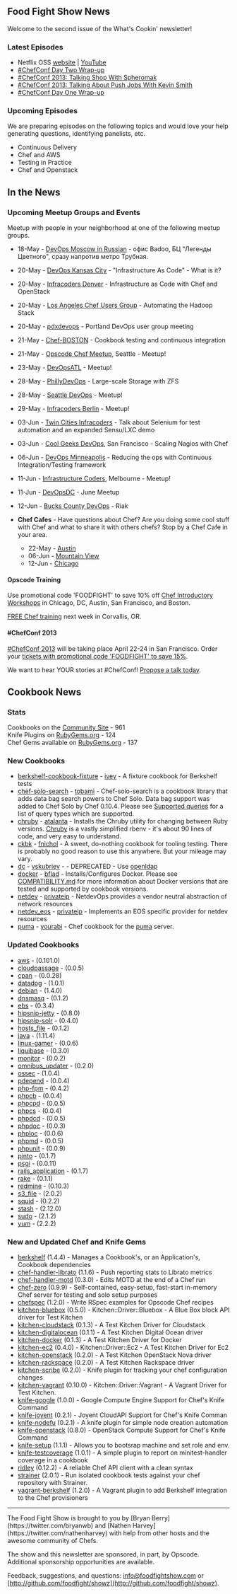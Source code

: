 Food Fight Show News
-------------------
Welcome to the second issue of the What's Cookin' newsletter!

### Latest Episodes
* Netflix OSS [website](http://foodfightshow.org/2013/05/netflix-oss.html) | [YouTube](http://www.youtube.com/watch?v=A69uTnfQgB8)
* [\#ChefConf Day Two Wrap-up](http://foodfightshow.org/2013/04/chefconf-day-two-wrap-up.html)
* [\#ChefConf 2013:  Talking Shop With Spheromak](http://foodfightshow.org/2013/04/chefconf-2013-talking-shop-with-spheromak.html)
* [\#ChefConf 2013:  Talking About Push Jobs With Kevin Smith](http://foodfightshow.org/2013/04/chefconf-2013-talking-about-push-jobs-with-kevin-smith.html)
* [\#ChefConf Day One Wrap-up](http://foodfightshow.org/2013/04/chefconf-2013-day-1-wrap-up.html)

### Upcoming Episodes
We are preparing episodes on the following topics and would love your help generating questions, identifying panelists, etc.

* Continuous Delivery
* Chef and AWS
* Testing in Practice
* Chef and Openstack

In the News
-----------

### Upcoming Meetup Groups and Events
Meetup with people in your neighborhood at one of the following meetup groups.

* 18-May - [DevOps Moscow in Russian](http://www.meetup.com/DevOps-Moscow-in-Russian/events/113102122/) - офис Badoo, БЦ "Легенды Цветного", сразу напротив метро Трубная.
* 20-May - [DevOps Kansas City](http://www.meetup.com/DevOps-Kansas-City/events/118381142/) - "Infrastructure As Code" - What is it?
* 20-May - [Infracoders Denver](http://www.meetup.com/Infracoders-Denver/events/118388152/) - Infrastructure as Code with Chef and OpenStack
* 20-May - [Los Angeles Chef Users Group](http://www.meetup.com/Los-Angeles-Chef-Users-Group/events/117028672/) - Automating the Hadoop Stack
* 20-May - [pdxdevops](http://calagator.org/events/1250464204) - Portland DevOps user group meeting
* 21-May - [Chef-BOSTON](http://www.meetup.com/Chef-BOSTON/events/76429592/) - Cookbook testing and continuous integration
* 21-May - [Opscode Chef Meetup](http://www.meetup.com/Opscode-Chef-Meetup/events/117063392/), Seattle - Meetup!
* 23-May - [DevOpsATL](http://www.meetup.com/DevOpsATL/events/113551412/) - Meetup!
* 28-May - [PhillyDevOps](http://phillydevops.org/) - Large-scale Storage with ZFS
* 28-May - [Seattle DevOps](http://www.meetup.com/Seattle-DevOps-Meetup-Group/events/112283222/) - Meetup!
* 29-May - [Infracoders Berlin](http://www.meetup.com/Infracoders-Berlin/events/116452472/) - Meetup!
* 03-Jun - [Twin Cities Infracoders](http://www.meetup.com/Twin-Cities-Infracoders/events/118181862/) - Talk about Selenium for test automation and an expanded Sensu/LXC demo
* 03-Jun - [Cool Geeks DevOps](http://www.meetup.com/Cool-Geeks-DevOps/events/119749612/), San Francisco - Scaling Nagios with Chef
* 06-Jun - [DevOps Minneapolis](http://www.meetup.com/DevOps-Minneapolis/events/117096482/) - Reducing the ops with Continuous Integration/Testing framework
* 11-Jun - [Infrastructure Coders](http://www.meetup.com/Infrastructure-Coders/events/117237112/), Melbourne - Meetup!
* 11-Jun - [DevOpsDC](http://www.meetup.com/DevOpsDC/events/112312272/) - June Meetup
* 12-Jun - [Bucks County DevOps](http://www.meetup.com/Bucks-County-DevOps/events/119675632/) - Riak

* **Chef Cafes** - Have questions about Chef? Are you doing some cool stuff with Chef and what to share it with others chefs?  Stop by a Chef Cafe in your area.
  * 22-May - [Austin](http://austinchefcafe0513-eorg.eventbrite.com/)
  * 06-Jun - [Mountain View](http://www.meetup.com/The-Bay-Area-Chef-User-Group/events/116486342/)
  * 12-Jun - [Chicago](http://www.meetup.com/Chicago-Chef-User-Group/events/dkcfndyrjbrb/)


#### Opscode Training

Use promotional code 'FOODFIGHT' to save 10% off [Chef Introductory Workshops](http://opscode.eventbrite.com/) in Chicago, DC, Austin, San Francisco, and Boston.

[FREE Chef training](http://www.eventbrite.com/event/6364994871) next week in Corvallis, OR.

#### #ChefConf 2013

[#ChefConf 2013](http://chefconf.opscode.com) will be taking place April 22-24 in San Francisco.  Order your [tickets with promotional code 'FOODFIGHT' to save 15%](https://chefconf2013.busyconf.com/bookings/new?discount=FOODFIGHT).

We want to hear YOUR stories at #ChefConf!  [Propose a talk today](https://chefconf2013.busyconf.com/proposals/new).

Cookbook News<a name="cookbooks"></a>
-------------
### Stats

Cookbooks on the [Community Site](http://community.opscode.com) - 961  
Knife Plugins on [RubyGems.org](http://rubygems.org) - 124  
Chef Gems available on [RubyGems.org](http://rubygems.org) - 137  

### New Cookbooks
* [berkshelf-cookbook-fixture](http://community.opscode.com/cookbooks/berkshelf-cookbook-fixture) - [ivey](http://community.opscode.com/users/ivey) - A fixture cookbook for Berkshelf tests
* [chef-solo-search](http://community.opscode.com/cookbooks/chef-solo-search) - [tobami](http://community.opscode.com/users/tobami) - Chef-solo-search is a cookbook library that adds data bag search powers to Chef Solo. Data bag support was added to Chef Solo by Chef 0.10.4. Please see [Supported queries](https://github.com/edelight/chef-solo-search#supported-queries) for a list of query types which are supported.
* [chruby](http://community.opscode.com/cookbooks/chruby) - [atalanta](http://community.opscode.com/users/atalanta) - Installs the Chruby utility for changing between Ruby versions. [Chruby](https://github.com/postmodern/chruby) is a vastly simplified rbenv - it's about 90 lines of code, and very easy to understand.
* [ckbk](http://community.opscode.com/cookbooks/ckbk) - [fnichol](http://community.opscode.com/users/fnichol) - A sweet, do-nothing cookbook for tooling testing.  There is probably no good reason to use this anywhere. But your mileage may vary.
* [dc](http://community.opscode.com/cookbooks/dc) - [vskubriev](http://community.opscode.com/users/vskubriev) -  - DEPRECATED - Use [openldap](http://community.opscode.com/cookbooks/openldap)
* [docker](http://community.opscode.com/cookbooks/docker) - [bflad](http://community.opscode.com/users/bflad) - Installs/Configures Docker. Please see [COMPATIBILITY.md](https://github.com/bflad/chef-docker/blob/master/COMPATIBILITY.md) for more information about Docker versions that are tested and supported by cookbook versions.
* [netdev](http://community.opscode.com/cookbooks/netdev) - [privateip](http://community.opscode.com/users/privateip) - NetdevOps provides a vendor neutral abstraction of network resources
* [netdev_eos](http://community.opscode.com/cookbooks/netdev_eos) - [privateip](http://community.opscode.com/users/privateip) - Implements an EOS specific provider for netdev resources
* [puma](http://community.opscode.com/cookbooks/puma) - [yourabi](http://community.opscode.com/users/yourabi) - Chef cookbook for the [puma](http://puma.io/) server.

### Updated Cookbooks
* [aws](http://community.opscode.com/cookbooks/aws) - (0.101.0)
* [cloudpassage](http://community.opscode.com/cookbooks/cloudpassage) - (0.0.5)
* [cpan](http://community.opscode.com/cookbooks/cpan) - (0.0.28)
* [datadog](http://community.opscode.com/cookbooks/datadog) - (1.0.1)
* [debian](http://community.opscode.com/cookbooks/debian) - (1.4.0)
* [dnsmasq](http://community.opscode.com/cookbooks/dnsmasq) - (0.1.2)
* [ebs](http://community.opscode.com/cookbooks/ebs) - (0.3.4)
* [hipsnip-jetty](http://community.opscode.com/cookbooks/hipsnip-jetty) - (0.8.0)
* [hipsnip-solr](http://community.opscode.com/cookbooks/hipsnip-solr) - (0.4.0)
* [hosts_file](http://community.opscode.com/cookbooks/hosts_file) - (0.1.2)
* [java](http://community.opscode.com/cookbooks/java) - (1.11.4)
* [linux-gamer](http://community.opscode.com/cookbooks/linux-gamer) - (0.0.6)
* [liquibase](http://community.opscode.com/cookbooks/liquibase) - (0.3.0)
* [monitor](http://community.opscode.com/cookbooks/monitor) - (0.0.2)
* [omnibus_updater](http://community.opscode.com/cookbooks/omnibus_updater) - (0.2.0)
* [ossec](http://community.opscode.com/cookbooks/ossec) - (1.0.4)
* [pdepend](http://community.opscode.com/cookbooks/pdepend) - (0.0.4)
* [php-fpm](http://community.opscode.com/cookbooks/php-fpm) - (0.4.2)
* [phpcb](http://community.opscode.com/cookbooks/phpcb) - (0.0.4)
* [phpcpd](http://community.opscode.com/cookbooks/phpcpd) - (0.0.5)
* [phpcs](http://community.opscode.com/cookbooks/phpcs) - (0.0.4)
* [phpdcd](http://community.opscode.com/cookbooks/phpdcd) - (0.0.5)
* [phpdoc](http://community.opscode.com/cookbooks/phpdoc) - (0.0.3)
* [phploc](http://community.opscode.com/cookbooks/phploc) - (0.0.6)
* [phpmd](http://community.opscode.com/cookbooks/phpmd) - (0.0.5)
* [phpunit](http://community.opscode.com/cookbooks/phpunit) - (0.0.9)
* [pinto](http://community.opscode.com/cookbooks/pinto) - (0.1.7)
* [psgi](http://community.opscode.com/cookbooks/psgi) - (0.0.11)
* [rails_application](http://community.opscode.com/cookbooks/rails_application) - (0.1.7)
* [rake](http://community.opscode.com/cookbooks/rake) - (0.1.1)
* [redmine](http://community.opscode.com/cookbooks/redmine) - (0.10.3)
* [s3_file](http://community.opscode.com/cookbooks/s3_file) - (2.0.2)
* [squid](http://community.opscode.com/cookbooks/squid) - (0.2.2)
* [stash](http://community.opscode.com/cookbooks/stash) - (2.12.0)
* [sudo](http://community.opscode.com/cookbooks/sudo) - (2.1.2)
* [yum](http://community.opscode.com/cookbooks/yum) - (2.2.2)


### New and Updated Chef and Knife Gems

* [berkshelf](http://rubygems.org/gems/berkshelf) (1.4.4) - Manages a Cookbook's, or an Application's, Cookbook dependencies
* [chef-handler-librato](http://rubygems.org/gems/chef-handler-librato) (1.1.6) - Push reporting stats to Librato metrics
* [chef-handler-motd](http://rubygems.org/gems/chef-handler-motd) (0.3.0) - Edits MOTD at the end of a Chef run
* [chef-zero](http://rubygems.org/gems/chef-zero) (0.9.9) - Self-contained, easy-setup, fast-start in-memory Chef server for testing and solo setup purposes
* [chefspec](http://rubygems.org/gems/chefspec) (1.2.0) - Write RSpec examples for Opscode Chef recipes
* [kitchen-bluebox](http://rubygems.org/gems/kitchen-bluebox) (0.5.0) - Kitchen::Driver::Bluebox - A Blue Box block API driver for Test Kitchen
* [kitchen-cloudstack](http://rubygems.org/gems/kitchen-cloudstack) (0.1.3) - A Test Kitchen Driver for Cloudstack
* [kitchen-digitalocean](http://rubygems.org/gems/kitchen-digitalocean) (0.1.1) - A Test Kitchen Digital Ocean driver
* [kitchen-docker](http://rubygems.org/gems/kitchen-docker) (0.1.3) - A Test Kitchen Driver for Docker
* [kitchen-ec2](http://rubygems.org/gems/kitchen-ec2) (0.4.0) - Kitchen::Driver::Ec2 - A Test Kitchen Driver for Ec2
* [kitchen-openstack](http://rubygems.org/gems/kitchen-openstack) (0.2.0) - A Test Kitchen OpenStack Nova driver
* [kitchen-rackspace](http://rubygems.org/gems/kitchen-rackspace) (0.2.0) - A Test Kitchen Rackspace driver
* [kitchen-scribe](http://rubygems.org/gems/kitchen-scribe) (0.2.0) - Knife plugin for tracking your chef configuration changes
* [kitchen-vagrant](http://rubygems.org/gems/kitchen-vagrant) (0.10.0) - Kitchen::Driver::Vagrant - A Vagrant Driver for Test Kitchen.
* [knife-google](http://rubygems.org/gems/knife-google) (1.0.0) - Google Compute Engine Support for Chef's Knife Command
* [knife-joyent](http://rubygems.org/gems/knife-joyent) (0.2.1) - Joyent CloudAPI Support for Chef's Knife Comman
* [knife-nodefu](http://rubygems.org/gems/knife-nodefu) (0.2.1) - A knife plugin for simple node creation automation
* [knife-openstack](http://rubygems.org/gems/knife-openstack) (0.8.0) - OpenStack Compute Support for Chef's Knife Command
* [knife-setup](http://rubygems.org/gems/knife-setup) (1.1.1) - Allows you to bootsrap machine and set role and env.
* [knife-testcoverage](http://rubygems.org/gems/knife-testcoverage) (1.0.1) - A simple plugin to report on minitest-handler coverage in a cookbook
* [ridley](http://rubygems.org/gems/ridley) (0.12.2) - A reliable Chef API client with a clean syntax
* [strainer](http://rubygems.org/gems/strainer) (2.0.1) - Run isolated cookbook tests against your chef repository with Strainer.
* [vagrant-berkshelf](http://rubygems.org/gems/vagrant-berkshelf) (1.2.0) - A Vagrant plugin to add Berkshelf integration to the Chef provisioners

<hr />
The Food Fight Show is brought to you by [Bryan Berry](https://twitter.com/bryanwb) and [Nathen Harvey](https://twitter.com/nathenharvey) with help from other hosts and the awesome community of Chefs.

The show and this newsletter are sponsored, in part, by Opscode.  Additional sponsorship opportunities are available.

Feedback, suggestions, and questions:  [info@foodfightshow.com](mailto:info@foodfightshow.com) or  [http://github.com/foodfight/showz](http://github.com/foodfight/showz).
